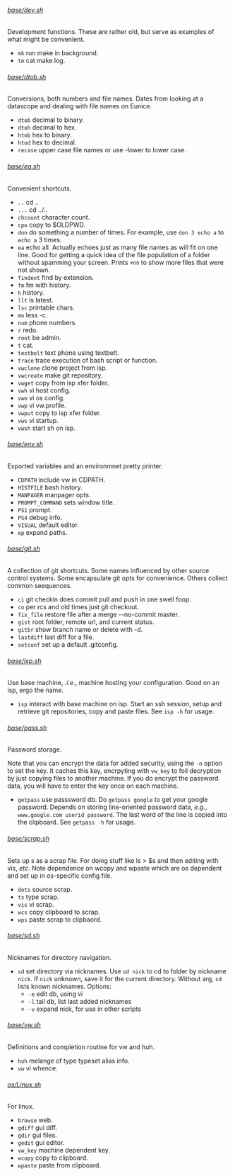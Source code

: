
###### [base/dev.sh](base/dev.sh)
Development functions. These are rather old, but serve as
examples of what might be convenient.
* `mk`  run make in background.
* `tm`  cat make.log.

###### [base/dtob.sh](base/dtob.sh)
Conversions, both numbers and file names. Dates from looking
at a datascope and dealing with file names on Eunice.
* `dtob`  decimal to binary.
* `dtoh`  decimal to hex.
* `htob`  hex to binary.
* `htod`  hex to decimal.
* `recase`  upper case file names or use -lower to lower case.

###### [base/ea.sh](base/ea.sh)
Convenient shortcuts.
* `..`  cd ..
* `...`  cd ../..
* `chcount`  character count.
* `cpo`  copy to $OLDPWD.
* `don`  do something a number of times.
For example, use `don 3 echo a` to `echo a` 3 times.
* `ea`  echo all.
Actually echoes just as many file names as will fit on one line.
Good for getting a quick idea of the file population of a folder
without spamming your screen.  Prints `+nn` to show more files
that were not shown.
* `findext`  find by extension.
* `fm`  fm with history.
* `h`  history.
* `llt`  ls latest.
* `lsc`  printable chars.
* `mo`  less -c.
* `num`  phone numbers.
* `r`  redo.
* `root`  be admin.
* `t`  cat.
* `textbelt`  text phone using textbelt.
* `trace`  trace execution of bash script or function.
* `vwclone`  clone project from isp.
* `vwcreate`  make git repository.
* `vwget`  copy from isp xfer folder.
* `vwh`  vi host config.
* `vwo`  vi os config.
* `vwp`  vi vw.profile.
* `vwput`  copy to isp xfer folder.
* `vws`  vi startup.
* `vwsh`  start sh on isp.

###### [base/env.sh](base/env.sh)
Exported variables and an environmnet pretty printer.
* `CDPATH`  include vw in CDPATH.
* `HISTFILE`  bash history.
* `MANPAGER`  manpager opts.
* `PROMPT_COMMAND`  sets window title.
* `PS1`  prompt.
* `PS4`  debug info.
* `VISUAL`  default editor.
* `ep`  expand paths.

###### [base/git.sh](base/git.sh)
A collection of git shortcuts.  Some names influenced by other source
control systems.  Some encapsulate git opts for convenience.  Others
collect common seequences.
* `ci`  git checkin does commit pull and push in one swell foop.
* `co`  per rcs and old times just git checkout.
* `fix_file`  restore file after a merge --no-commit master.
* `gist`  root folder, remote url, and current status.
* `gitbr`  show branch name or delete with -d.
* `lastdiff`  last diff for a file.
* `setconf`  set up a default .gitconfig.

###### [base/isp.sh](base/isp.sh)
Use base machine, *.i.e.*, machine hosting your configuration.  Good on
an isp, ergo the name.
* `isp`  interact with base machine on isp.
Start an ssh session, setup and retrieve git repositories, copy
and paste files. See `isp -h` for usage.

###### [base/pass.sh](base/pass.sh)
Password storage.

Note that you can encrypt the data for added security, using the `-n`
option to set the key.  It caches this key, encrpyting with `vw_key`
to foil decryption by just copying files to another machine.  If you
do encrypt the password data, you will have to enter the key once on
each machine.
* `getpass`  use passsword db.
Do `getpass google` to get your google password.  Depends on
storing line-oriented password data, *e.g.*, `www.google.com
userid password`.  The last word of the line is copied into the
clipboard.  See `getpass -h` for usage.

###### [base/scrap.sh](base/scrap.sh)
Sets up s as a scrap file. For doing stuff like ls > $s and then
editing with vis, *etc*.
Note dependence on wcopy and wpaste which are  os dependent and
set up in os-specific config file.
* `dots`  source scrap.
* `ts`  type scrap.
* `vis`  vi scrap.
* `wcs`  copy clipboard to scrap.
* `wps`  paste scrap to clipbaord.

###### [base/sd.sh](base/sd.sh)
Nicknames for directory navigation.
* `sd`  set directory via nicknames.
Use `sd nick` to cd to folder by nickname `nick`. If `nick`
unknown, save it for the current directory. Without arg, `sd`
lists known nicknames.  Options:
  + `-e` edit db, using vi
  + `-l` tail db, list last added nicknames
  + `-v` expand nick, for use in other scripts

###### [base/vw.sh](base/vw.sh)
Definitions and completion routine for vw and huh.
* `huh`  melange of type typeset alias info.
* `vw`  vi whence.

###### [os/Linux.sh](os/Linux.sh)
For linux.
* `browse`  web.
* `gdiff`  gui diff.
* `gdir`  gui files.
* `gedit`  gui editor.
* `vw_key`  machine dependent key.
* `wcopy`  copy to clipboard.
* `wpaste`  paste from clipboard.
